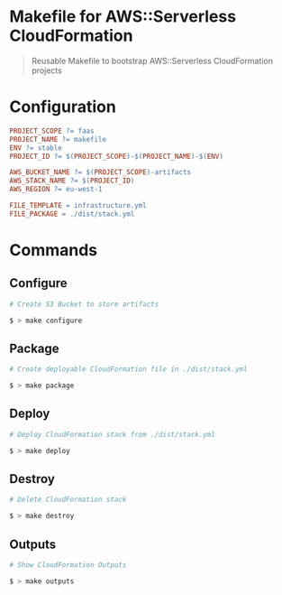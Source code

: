 # Makefile for AWS::Serverless CloudFormation

> Reusable Makefile to bootstrap AWS::Serverless CloudFormation projects

# Configuration

```makefile
PROJECT_SCOPE ?= faas
PROJECT_NAME ?= makefile
ENV ?= stable
PROJECT_ID ?= $(PROJECT_SCOPE)-$(PROJECT_NAME)-$(ENV)

AWS_BUCKET_NAME ?= $(PROJECT_SCOPE)-artifacts
AWS_STACK_NAME ?= $(PROJECT_ID)
AWS_REGION ?= eu-west-1

FILE_TEMPLATE = infrastructure.yml
FILE_PACKAGE = ./dist/stack.yml
```

# Commands

## Configure

```bash
# Create S3 Bucket to store artifacts

$ > make configure
```

## Package

```bash
# Create deployable CloudFormation file in ./dist/stack.yml

$ > make package
```

## Deploy

```bash
# Deploy CloudFormation stack from ./dist/stack.yml

$ > make deploy
```

## Destroy

```bash
# Delete CloudFormation stack

$ > make destroy
```

## Outputs

```bash
# Show CloudFormation Outputs

$ > make outputs
```

